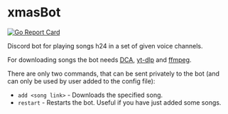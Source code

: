 # xmasBot
[![Go Report Card](https://goreportcard.com/badge/github.com/TheTipo01/xmasBot)](https://goreportcard.com/report/github.com/TheTipo01/xmasBot)

Discord bot for playing songs h24 in a set of given voice channels.

For downloading songs the bot needs [DCA](https://github.com/bwmarrin/dca/tree/master/cmd/dca), [yt-dlp](https://github.com/yt-dlp/yt-dlp) and [ffmpeg](https://ffmpeg.org/download.html).

There are only two commands, that can be sent privately to the bot (and can only be used by user added to the config file):

- `add <song link>` - Downloads the specified song.
- `restart` - Restarts the bot. Useful if you have just added some songs.
